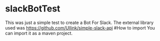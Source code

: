 # slackBotTest
This was just a simple test to create a Bot For Slack.
The external library used was https://github.com/Ullink/simple-slack-api
#How to import
You can import it as a maven project. 
